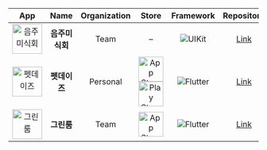 <div align="center">
  
| App | Name | Organization | Store | Framework | Repository |
|:---:|:----:|:------------:|:-----:|:---------:|:----------:|
| <img width="60" src="https://avatars.githubusercontent.com/u/155626378?s=200&v=4" alt="음주미식회"> | **음주미식회** | Team | – | ![UIKit](https://img.shields.io/badge/UIKit-000000?style=for-the-badge&logo=apple&logoColor=white) | [Link](https://github.com/zzikbu/dg-FrontEnd) |
| <img width="60" src="https://github.com/user-attachments/assets/17fc9f2c-4d0a-4353-9a78-fdc815f2f80b" alt="펫데이즈"> | **펫데이즈** | Personal | <a href="https://apps.apple.com/kr/app/%ED%8E%AB%EB%8D%B0%EC%9D%B4%EC%A6%88/id6738037038"><img height="50" src="https://raw.githubusercontent.com/zzikbu/PetDays/main/readme_assets/app_store.png" alt="App Store"></a> <a href="https://play.google.com/store/apps/details?id=com.devmoichi.petdays"><img height="50" src="https://raw.githubusercontent.com/zzikbu/PetDays/main/readme_assets/play_store.png" alt="Play Store"></a> | ![Flutter](https://img.shields.io/badge/Flutter-02569B?style=for-the-badge&logo=flutter&logoColor=white) | [Link](https://github.com/zzikbu/flutter-petdays) |
| <img width="60" src="https://avatars.githubusercontent.com/u/190188774?s=200&v=4" alt="그린룸"> | **그린룸** | Team | <a href="https://apps.apple.com/kr/app/%EA%B7%B8%EB%A6%B0%EB%A3%B8/id6744000316"><img height="50" src="https://raw.githubusercontent.com/zzikbu/PetDays/main/readme_assets/app_store.png" alt="App Store"></a> | ![Flutter](https://img.shields.io/badge/Flutter-02569B?style=for-the-badge&logo=flutter&logoColor=white) | [Link](https://github.com/grrooom/iOS) |

</div>
